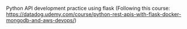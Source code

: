 Python API development practice using flask (Following this course: https://datadog.udemy.com/course/python-rest-apis-with-flask-docker-mongodb-and-aws-devops/)
